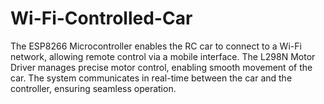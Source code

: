# Wi-Fi-Controlled-Car

 The ESP8266 Microcontroller enables the RC car to connect to a Wi-Fi network, allowing remote control via a mobile interface. The L298N Motor Driver manages precise motor control, enabling smooth movement of the car. The system communicates in real-time between the car and the controller, ensuring seamless operation.

